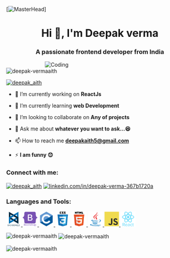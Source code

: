 [![MasterHead](https://www.pngkey.com/png/detail/212-2125619_web-development-creative-web-design-banner.png)]
<h1 align="center">Hi 👋, I'm Deepak verma</h1>
<h3 align="center">A passionate frontend developer from India</h3>
<img align="right" alt="Coding" width="400" src="https://cdn.dribbble.com/users/1162077/screenshots/3848914/programmer.gif">

<p align="left"> <img src="https://komarev.com/ghpvc/?username=deepak-vermaaith&label=Profile%20views&color=0e75b6&style=flat" alt="deepak-vermaaith" /> </p>

<p align="left"> <a href="https://twitter.com/deepak_aith" target="blank"><img src="https://img.shields.io/twitter/follow/deepak_aith?logo=twitter&style=for-the-badge" alt="deepak_aith" /></a> </p>

- 🔭 I’m currently working on **ReactJs**

- 🌱 I’m currently learning **web Development**

- 👯 I’m looking to collaborate on **Any of projects**

- 💬 Ask me about **whatever you want to ask...😆**

- 📫 How to reach me **deepakaith5@gmail.com**

- ⚡ **I am funny 😊**

<h3 align="left">Connect with me:</h3>
<p align="left">
<a href="https://twitter.com/deepak_aith" target="blank"><img align="center" src="https://raw.githubusercontent.com/rahuldkjain/github-profile-readme-generator/master/src/images/icons/Social/twitter.svg" alt="deepak_aith" height="30" width="40" /></a>
<a href="https://linkedin.com/in/linkedin.com/in/deepak-verma-367b1720a" target="blank"><img align="center" src="https://raw.githubusercontent.com/rahuldkjain/github-profile-readme-generator/master/src/images/icons/Social/linked-in-alt.svg" alt="linkedin.com/in/deepak-verma-367b1720a" height="30" width="40" /></a>
</p>

<h3 align="left">Languages and Tools:</h3>
<p align="left"> <a href="https://backbonejs.org" target="_blank" rel="noreferrer"> <img src="https://raw.githubusercontent.com/devicons/devicon/master/icons/backbonejs/backbonejs-original-wordmark.svg" alt="backbonejs" width="40" height="40"/> </a> <a href="https://getbootstrap.com" target="_blank" rel="noreferrer"> <img src="https://raw.githubusercontent.com/devicons/devicon/master/icons/bootstrap/bootstrap-plain-wordmark.svg" alt="bootstrap" width="40" height="40"/> </a> <a href="https://www.cprogramming.com/" target="_blank" rel="noreferrer"> <img src="https://raw.githubusercontent.com/devicons/devicon/master/icons/c/c-original.svg" alt="c" width="40" height="40"/> </a> <a href="https://www.w3schools.com/css/" target="_blank" rel="noreferrer"> <img src="https://raw.githubusercontent.com/devicons/devicon/master/icons/css3/css3-original-wordmark.svg" alt="css3" width="40" height="40"/> </a> <a href="https://www.w3.org/html/" target="_blank" rel="noreferrer"> <img src="https://raw.githubusercontent.com/devicons/devicon/master/icons/html5/html5-original-wordmark.svg" alt="html5" width="40" height="40"/> </a> <a href="https://www.java.com" target="_blank" rel="noreferrer"> <img src="https://raw.githubusercontent.com/devicons/devicon/master/icons/java/java-original.svg" alt="java" width="40" height="40"/> </a> <a href="https://developer.mozilla.org/en-US/docs/Web/JavaScript" target="_blank" rel="noreferrer"> <img src="https://raw.githubusercontent.com/devicons/devicon/master/icons/javascript/javascript-original.svg" alt="javascript" width="40" height="40"/> </a> <a href="https://reactjs.org/" target="_blank" rel="noreferrer"> <img src="https://raw.githubusercontent.com/devicons/devicon/master/icons/react/react-original-wordmark.svg" alt="react" width="40" height="40"/> </a> </p>

<p><img align="left" src="https://github-readme-stats.vercel.app/api/top-langs?username=deepak-vermaaith&show_icons=true&locale=en&layout=compact" alt="deepak-vermaaith" /></p>

<p>&nbsp;<img align="center" src="https://github-readme-stats.vercel.app/api?username=deepak-vermaaith&show_icons=true&locale=en" alt="deepak-vermaaith" /></p>

<p><img align="center" src="https://github-readme-streak-stats.herokuapp.com/?user=deepak-vermaaith&" alt="deepak-vermaaith" /></p>
